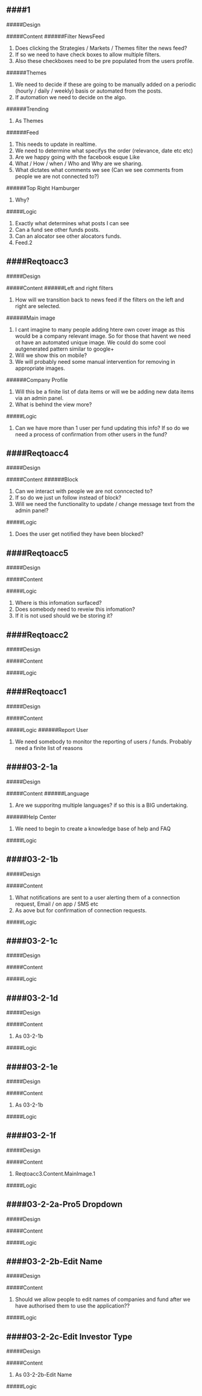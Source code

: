####1
---
#####Design

#####Content
######Filter NewsFeed
1. Does clicking the Strategies / Markets / Themes filter the news feed? 
2. If so we need to have check boxes to allow multiple filters.
3. Also these checkboxes need to be pre populated from the users profile.

######Themes
1. We need to decide if these are going to be manually added on a periodic (hourly / daily / weekly) basis or automated from the posts.
2. If automation we need to decide on the algo.

######Trending
1. As Themes

######Feed
1. This needs to update in realtime.
2. We need to determine what specifys the order (relevance, date etc etc)
3. Are we happy going with the facebook esque Like
4. What / How / when / Who and Why are we sharing.
5. What dictates what comments we see (Can we see comments from people we are not connected to?)

######Top Right Hamburger
1. Why?

#####Logic
1. Exactly what determines what posts I can see
2. Can a fund see other funds posts.
3. Can an alocator see other alocators funds.
4. Feed.2

####Reqtoacc3
---
#####Design

#####Content
######Left and right filters
1. How will we transition back to news feed if the filters on the left and right are selected.

######Main image
1. I cant imagine to many people adding htere own cover image as this would be a company relevant image. So for those that havent we need ot have an automated unique image. We could do some cool autgenerated pattern similar to google+
2. Will we show this on mobile?
3. We will probably need some manual intervention for removing in appropriate images.

######Company Profile
1. Will this be a finite list of data items or will we be adding new data items via an admin panel.
2. What is behind the view more?


#####Logic
1. Can we have more than 1 user per fund updating this info? If so do we need a process of confirmation from other users in the fund?

####Reqtoacc4
---
#####Design

#####Content
######Block
1. Can we interact with people we are not conncected to?
2. If so do we just un follow instead of block?
3. Will we need the functionality to update / change message text from the admin panel? 



#####Logic
1. Does the user get notified they have been blocked?

####Reqtoacc5
---
#####Design

#####Content


#####Logic
1. Where is this infomation surfaced?
2. Does somebody need to reveiw this infomation?
3. If it is not used should we be storing it?

####Reqtoacc2
---
#####Design

#####Content


#####Logic


####Reqtoacc1
---
#####Design

#####Content


#####Logic
######Report User
1. We need somebody to monitor the reporting of users / funds. Probably need a finite list of reasons

####03-2-1a
---
#####Design

#####Content
######Language
1. Are we supporitng multiple languages? if so this is a BIG undertaking.

######Help Center
1. We need to begin to create a knowledge base of help and FAQ

#####Logic

####03-2-1b
---
#####Design

#####Content
1. What notifications are sent to a user alerting them of a connection request, Email / on app / SMS etc
2. As aove but for confirmation of connection requests.

#####Logic

####03-2-1c
---
#####Design

#####Content

#####Logic

####03-2-1d
---
#####Design

#####Content
1. As 03-2-1b

#####Logic

####03-2-1e
---
#####Design

#####Content
1. As 03-2-1b

#####Logic

####03-2-1f
---
#####Design

#####Content
1. Reqtoacc3.Content.MainImage.1

#####Logic

####03-2-2a-Pro5 Dropdown
---
#####Design

#####Content


#####Logic


####03-2-2b-Edit Name
---
#####Design

#####Content
1. Should we allow people to edit names of companies and fund after we have authorised them to use the application??

#####Logic

####03-2-2c-Edit Investor Type
---
#####Design

#####Content
1. As 03-2-2b-Edit Name

#####Logic
